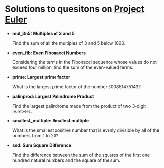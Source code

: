 # Solutions to quesitons on [Project Euler](https://projecteuler.net/archives)
- **mul_3n5: Multiples of 3 and 5**

  Find the sum of all the multiples of 3 and 5 below 1000.

- **even_fib: Even Fibonacci Numbers**

  Considering the terms in the Fibonacci sequence whose values do not exceed four million, find the sum of the even-valued terms.

- **prime: Largest prime factor**

  What is the largest prime factor of the number 600851475143?

- **palinprod: Largest Palindrome Product**

  Find the largest palindrome made from the product of two 3-digit numbers.
  
- **smallest_multiple: Smallest multiple**

  What is the smallest positive number that is evenly divisible by all of the numbers from 1 to 20?

- **ssd: Sum Square Difference**

  Find the difference between the sum of the squares of the first one hundred natural numbers and the square of the sum.